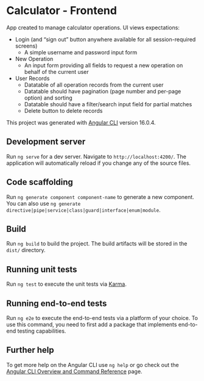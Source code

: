 # Calculator - Frontend

App created to manage calculator operations. UI views expectations:
- Login (and “sign out” button anywhere available for all session-required screens)
  - A simple username and password input form
- New Operation
  - An input form providing all fields to request a new operation on behalf of the current user
- User Records
  - Datatable of all operation records from the current user
  - Datatable should have pagination (page number and per-page option) and sorting
  - Datatable should have a filter/search input field for partial matches
  - Delete button to delete records

This project was generated with [Angular CLI](https://github.com/angular/angular-cli) version 16.0.4.

## Development server

Run `ng serve` for a dev server. Navigate to `http://localhost:4200/`. The application will automatically reload if you change any of the source files.

## Code scaffolding

Run `ng generate component component-name` to generate a new component. You can also use `ng generate directive|pipe|service|class|guard|interface|enum|module`.

## Build

Run `ng build` to build the project. The build artifacts will be stored in the `dist/` directory.

## Running unit tests

Run `ng test` to execute the unit tests via [Karma](https://karma-runner.github.io).

## Running end-to-end tests

Run `ng e2e` to execute the end-to-end tests via a platform of your choice. To use this command, you need to first add a package that implements end-to-end testing capabilities.

## Further help

To get more help on the Angular CLI use `ng help` or go check out the [Angular CLI Overview and Command Reference](https://angular.io/cli) page.
